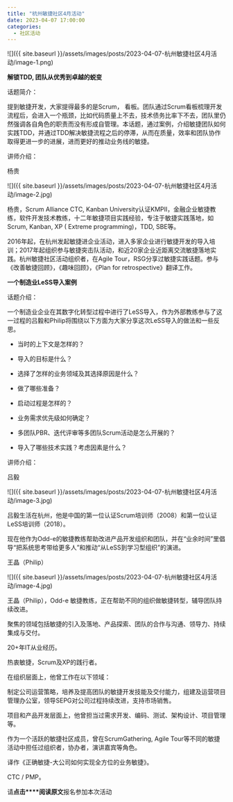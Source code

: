 ```yaml
---
title: "杭州敏捷社区4月活动"
date: 2023-04-07 17:00:00
categories:
  - 社区活动
---
```

![]({{ site.baseurl }}/assets/images/posts/2023-04-07-杭州敏捷社区4月活动/image-1.png)

**解锁TDD, 团队从优秀到卓越的蜕变**

话题简介：

提到敏捷开发，大家提得最多的是Scrum， 看板。团队通过Scrum看板梳理开发流程后，会进入一个瓶颈，比如代码质量上不去，技术债务比率下不去，团队里仍然强调各自角色的职责而没有形成自管理。本话题，通过案例，介绍敏捷团队如何实践TDD，并通过TDD解决敏捷流程之后的停滞，从而在质量，效率和团队协作取得更进一步的进展，进而更好的推动业务线的敏捷。

讲师介绍：

杨贵

![]({{ site.baseurl }}/assets/images/posts/2023-04-07-杭州敏捷社区4月活动/image-2.jpg)

杨贵，Scrum Alliance CTC, Kanban University认证KMPII，金融企业敏捷教练，软件开发技术教练，十二年敏捷项目实践经验，专注于敏捷实践落地，如Scrum, Kanban, XP ( Extreme programming)，TDD, SBE等。

2016年起，在杭州发起敏捷进企业活动，进入多家企业进行敏捷开发的导入培训；2017年起组织参与敏捷突击队活动，和近20家企业近距离交流敏捷落地实践。杭州敏捷社区活动组织者，在Agile Tour，RSG分享过敏捷实践话题。参与《改善敏捷回顾》，《趣味回顾》，《Plan for retrospective》翻译工作。

**一个制造业LeSS导入案例**

话题介绍：

一个制造业企业在其数字化转型过程中进行了LeSS导入，作为外部教练参与了这一过程的吕毅和Philip将围绕以下方面为大家分享这次LeSS导入的做法和一些反思。

- 当时的上下文是怎样的？

- 导入的目标是什么？

- 选择了怎样的业务领域及其选择原因是什么？

- 做了哪些准备？

- 启动过程是怎样的？

- 业务需求优先级如何确定？

- 多团队PBR、迭代评审等多团队Scrum活动是怎么开展的？

- 导入了哪些技术实践？考虑因素是什么？

讲师介绍：

吕毅

![]({{ site.baseurl }}/assets/images/posts/2023-04-07-杭州敏捷社区4月活动/image-3.jpg)

吕毅生活在杭州，他是中国的第一位认证Scrum培训师（2008）和第一位认证LeSS培训师（2018）。

现在他作为Odd-e的敏捷教练帮助改进产品开发组织和团队，并在“业余时间”里倡导“把系统思考带给更多人”和推动“从LeSS到学习型组织”的演进。

王晶（Philip）

![]({{ site.baseurl }}/assets/images/posts/2023-04-07-杭州敏捷社区4月活动/image-4.jpg)

王晶（Philip），Odd-e 敏捷教练，正在帮助不同的组织做敏捷转型，辅导团队持续改进。

聚焦的领域包括敏捷的引入及落地、产品探索、团队的合作与沟通、领导力、持续集成与交付。

20+年IT从业经历。

热衷敏捷，Scrum及XP的践行者。

在组织层面上，他曾工作在以下领域：

制定公司运营策略，培养及提高团队的敏捷开发技能及交付能力，组建及运营项目管理办公室，领导SEPG对公司过程持续改进，支持市场销售。

项目和产品开发层面上，他曾担当过需求开发、编码、测试、架构设计、项目管理等。

作为一个活跃的敏捷社区成员，曾在ScrumGathering, Agile Tour等不同的敏捷活动中担任过组织者，协办者，演讲嘉宾等角色。

译作《正确敏捷-大公司如何实现全方位的业务敏捷》。

CTC / PMP。

请**点击****阅读原文**报名参加本次活动